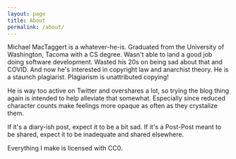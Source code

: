 ```yaml
---
layout: page
title: About
permalink: /about/
---
```


Michael MacTaggert is a whatever-he-is. Graduated from the University of Washington, Tacoma with a CS degree. Wasn't able to land a good job doing software development. Wasted his 20s on being sad about that and COVID. And now he's interested in copyright law and anarchist theory. He is a staunch plagiarist. Plagiarism is unattributed copying!

He is way too active on Twitter and overshares a lot, so trying the blog thing again is intended to help alleviate that somewhat. Especially since reduced character counts make feelings more opaque as often as they crystalize them.

If it's a diary-ish post, expect it to be a bit sad. If it's a Post-Post meant to be shared, expect it to be inadequate and shared elsewhere.

Everything I make is licensed with CC0.
